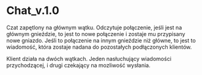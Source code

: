 # Chat_v.1.0
Czat zapętlony na głównym wątku. 
Odczytuje połączenie, jeśli jest na głównym gnieździe, to jest to nowe połączenie i zostaje mu przypisany nowe gniazdo.
Jeśli to połączenie na innym gnieździe niż główne, to jest to wiadomość, która zostaje nadana do pozostałych podłączonych klientów.

Klient działa na dwóch wątkach. Jeden nasłuchujący wiadomości przychodzącej, i drugi czekający na mozliwość wysłania.

